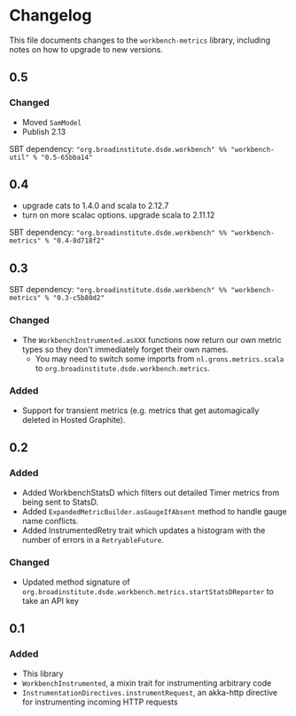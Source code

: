 # Changelog

This file documents changes to the `workbench-metrics` library, including notes on how to upgrade to new versions.

## 0.5

### Changed
- Moved `SamModel`
- Publish 2.13

SBT dependency: `"org.broadinstitute.dsde.workbench" %% "workbench-util" % "0.5-65bba14"`

## 0.4
- upgrade cats to 1.4.0 and scala to 2.12.7
- turn on more scalac options. upgrade scala to 2.11.12

SBT dependency: `"org.broadinstitute.dsde.workbench" %% "workbench-metrics" % "0.4-8d718f2"`

## 0.3

SBT dependency: `"org.broadinstitute.dsde.workbench" %% "workbench-metrics" % "0.3-c5b80d2"`

### Changed

- The `WorkbenchInstrumented.asXXX` functions now return our own metric types so they don't immediately forget their own names.
  - You may need to switch some imports from `nl.grons.metrics.scala` to `org.broadinstitute.dsde.workbench.metrics`.

### Added

- Support for transient metrics (e.g. metrics that get automagically deleted in Hosted Graphite).

## 0.2

### Added

- Added WorkbenchStatsD which filters out detailed Timer metrics from being sent to StatsD.
- Added `ExpandedMetricBuilder.asGaugeIfAbsent` method to handle gauge name conflicts.
- Added InstrumentedRetry trait which updates a histogram with the number of errors in a `RetryableFuture`.

### Changed 

- Updated method signature of `org.broadinstitute.dsde.workbench.metrics.startStatsDReporter` to take an API key

## 0.1

### Added

- This library
- `WorkbenchInstrumented`, a mixin trait for instrumenting arbitrary code
- `InstrumentationDirectives.instrumentRequest`, an akka-http directive for instrumenting incoming HTTP requests
